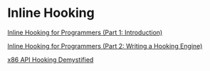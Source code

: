 # Inline Hooking

[Inline Hooking for Programmers (Part 1: Introduction)](https://www.malwaretech.com/2015/01/inline-hooking-for-programmers-part-1.html)

[Inline Hooking for Programmers (Part 2: Writing a Hooking Engine)](https://www.malwaretech.com/2015/01/inline-hooking-for-programmers-part-2.html)

[x86 API Hooking Demystified](http://jbremer.org/x86-api-hooking-demystified/)
